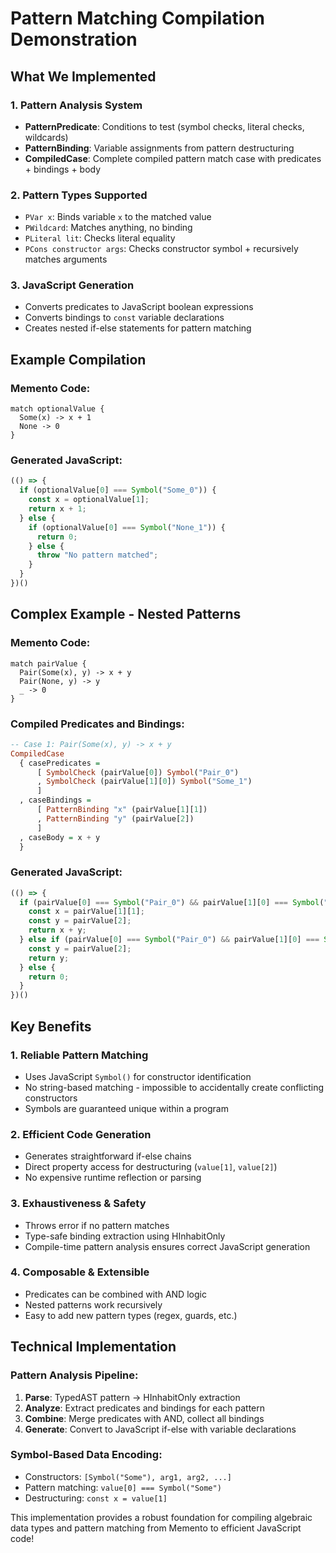 # Pattern Matching Compilation Demonstration

## What We Implemented

### 1. **Pattern Analysis System**
- **PatternPredicate**: Conditions to test (symbol checks, literal checks, wildcards)
- **PatternBinding**: Variable assignments from pattern destructuring
- **CompiledCase**: Complete compiled pattern match case with predicates + bindings + body

### 2. **Pattern Types Supported**
- `PVar x`: Binds variable `x` to the matched value
- `PWildcard`: Matches anything, no binding
- `PLiteral lit`: Checks literal equality 
- `PCons constructor args`: Checks constructor symbol + recursively matches arguments

### 3. **JavaScript Generation**
- Converts predicates to JavaScript boolean expressions
- Converts bindings to `const` variable declarations
- Creates nested if-else statements for pattern matching

## Example Compilation

### Memento Code:
```memento
match optionalValue {
  Some(x) -> x + 1
  None -> 0
}
```

### Generated JavaScript:
```javascript
(() => {
  if (optionalValue[0] === Symbol("Some_0")) {
    const x = optionalValue[1];
    return x + 1;
  } else {
    if (optionalValue[0] === Symbol("None_1")) {
      return 0;
    } else {
      throw "No pattern matched";
    }
  }
})()
```

## Complex Example - Nested Patterns

### Memento Code:
```memento
match pairValue {
  Pair(Some(x), y) -> x + y
  Pair(None, y) -> y
  _ -> 0
}
```

### Compiled Predicates and Bindings:
```haskell
-- Case 1: Pair(Some(x), y) -> x + y
CompiledCase 
  { casePredicates = 
      [ SymbolCheck (pairValue[0]) Symbol("Pair_0")
      , SymbolCheck (pairValue[1][0]) Symbol("Some_1")  
      ]
  , caseBindings =
      [ PatternBinding "x" (pairValue[1][1])
      , PatternBinding "y" (pairValue[2])
      ]
  , caseBody = x + y
  }
```

### Generated JavaScript:
```javascript
(() => {
  if (pairValue[0] === Symbol("Pair_0") && pairValue[1][0] === Symbol("Some_1")) {
    const x = pairValue[1][1];
    const y = pairValue[2];
    return x + y;
  } else if (pairValue[0] === Symbol("Pair_0") && pairValue[1][0] === Symbol("None_2")) {
    const y = pairValue[2];
    return y;
  } else {
    return 0;
  }
})()
```

## Key Benefits

### 1. **Reliable Pattern Matching**
- Uses JavaScript `Symbol()` for constructor identification
- No string-based matching - impossible to accidentally create conflicting constructors
- Symbols are guaranteed unique within a program

### 2. **Efficient Code Generation**
- Generates straightforward if-else chains
- Direct property access for destructuring (`value[1]`, `value[2]`)
- No expensive runtime reflection or parsing

### 3. **Exhaustiveness & Safety**
- Throws error if no pattern matches
- Type-safe binding extraction using HInhabitOnly
- Compile-time pattern analysis ensures correct JavaScript generation

### 4. **Composable & Extensible**
- Predicates can be combined with AND logic
- Nested patterns work recursively
- Easy to add new pattern types (regex, guards, etc.)

## Technical Implementation

### Pattern Analysis Pipeline:
1. **Parse**: TypedAST pattern → HInhabitOnly extraction
2. **Analyze**: Extract predicates and bindings for each pattern
3. **Combine**: Merge predicates with AND, collect all bindings
4. **Generate**: Convert to JavaScript if-else with variable declarations

### Symbol-Based Data Encoding:
- Constructors: `[Symbol("Some"), arg1, arg2, ...]`
- Pattern matching: `value[0] === Symbol("Some")`
- Destructuring: `const x = value[1]`

This implementation provides a robust foundation for compiling algebraic data types and pattern matching from Memento to efficient JavaScript code!